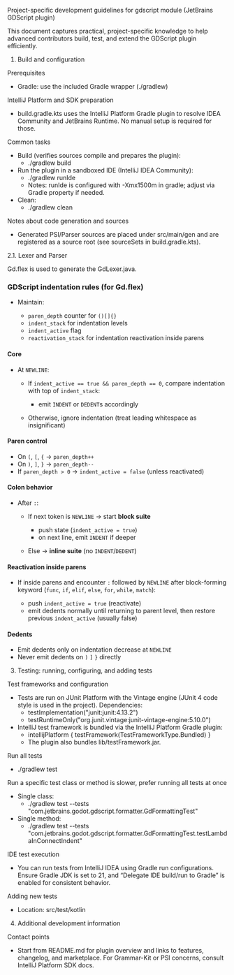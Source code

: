 Project-specific development guidelines for gdscript module (JetBrains GDScript plugin)

This document captures practical, project-specific knowledge to help advanced contributors build, test, and extend the GDScript plugin efficiently.

1. Build and configuration

Prerequisites
- Gradle: use the included Gradle wrapper (./gradlew)

IntelliJ Platform and SDK preparation
- build.gradle.kts uses the IntelliJ Platform Gradle plugin to resolve IDEA Community and JetBrains Runtime. No manual setup is required for those.

Common tasks
- Build (verifies sources compile and prepares the plugin):
  - ./gradlew build
- Run the plugin in a sandboxed IDE (IntelliJ IDEA Community):
  - ./gradlew runIde
  - Notes: runIde is configured with -Xmx1500m in gradle; adjust via Gradle property if needed.
- Clean:
  - ./gradlew clean

Notes about code generation and sources
- Generated PSI/Parser sources are placed under src/main/gen and are registered as a source root (see sourceSets in build.gradle.kts).

2.1. Lexer and Parser

Gd.flex is used to generate the GdLexer.java.

### GDScript indentation rules (for Gd.flex)

* Maintain:

    * `paren_depth` counter for `()[]{}`
    * `indent_stack` for indentation levels
    * `indent_active` flag
    * `reactivation_stack` for indentation reactivation inside parens

#### Core

* At `NEWLINE`:

    * If `indent_active == true && paren_depth == 0`, compare indentation with top of `indent_stack`:

        * emit `INDENT` or `DEDENT`s accordingly
    * Otherwise, ignore indentation (treat leading whitespace as insignificant)

#### Paren control

* On `(`, `[`, `{` → `paren_depth++`
* On `)`, `]`, `}` → `paren_depth--`
* If `paren_depth > 0` → `indent_active = false` (unless reactivated)

#### Colon behavior

* After `:`:

    * If next token is `NEWLINE` → start **block suite**

        * push state (`indent_active = true`)
        * on next line, emit `INDENT` if deeper
    * Else → **inline suite** (no `INDENT`/`DEDENT`)

#### Reactivation inside parens

* If inside parens and encounter `:` followed by `NEWLINE` after block-forming keyword (`func`, `if`, `elif`, `else`, `for`, `while`, `match`):

    * push `indent_active = true` (reactivate)
    * emit dedents normally until returning to parent level, then restore previous `indent_active` (usually false)

#### Dedents

* Emit dedents only on indentation decrease at `NEWLINE`
* Never emit dedents on `)` `]` `}` directly

3. Testing: running, configuring, and adding tests

Test frameworks and configuration
- Tests are run on JUnit Platform with the Vintage engine (JUnit 4 code style is used in the project). Dependencies:
  - testImplementation("junit:junit:4.13.2")
  - testRuntimeOnly("org.junit.vintage:junit-vintage-engine:5.10.0")
- IntelliJ test framework is bundled via the IntelliJ Platform Gradle plugin:
  - intellijPlatform { testFramework(TestFrameworkType.Bundled) }
  - The plugin also bundles lib/testFramework.jar.

Run all tests
- ./gradlew test

Run a specific test class or method is slower, prefer running all tests at once
- Single class:
  - ./gradlew test --tests "com.jetbrains.godot.gdscript.formatter.GdFormattingTest"
- Single method:
  - ./gradlew test --tests "com.jetbrains.godot.gdscript.formatter.GdFormattingTest.testLambdaInConnectIndent"

IDE test execution
- You can run tests from IntelliJ IDEA using Gradle run configurations. Ensure Gradle JDK is set to 21, and “Delegate IDE build/run to Gradle” is enabled for consistent behavior.

Adding new tests
- Location: src/test/kotlin

4. Additional development information

Contact points
- Start from README.md for plugin overview and links to features, changelog, and marketplace. For Grammar-Kit or PSI concerns, consult IntelliJ Platform SDK docs.
